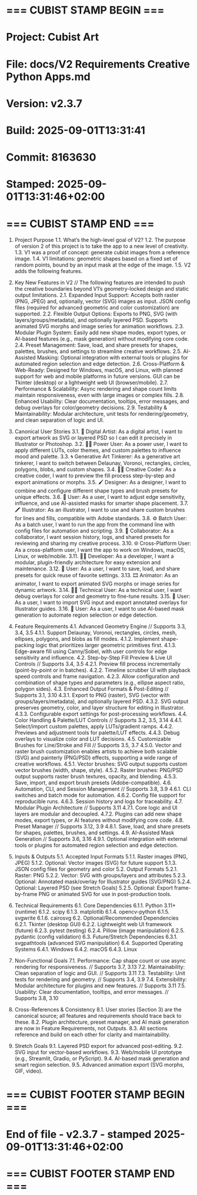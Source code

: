 # === CUBIST STAMP BEGIN ===
# Project: Cubist Art
# File: docs/V2 Requirements Creative Python Apps.md
# Version: v2.3.7
# Build: 2025-09-01T13:31:41
# Commit: 8163630
# Stamped: 2025-09-01T13:31:46+02:00
# === CUBIST STAMP END ===
1. Project Purpose
1.1. What’s the high-level goal of V2?
1.2. The purpose of version 2 of this project is to take the app to a new level of creativity.
1.3. V1 was a proof of concept: generate cubist images from a reference image.
1.4. V1 limitations: geometric shapes based on a fixed set of random points, bound by an input mask at the edge of the image.
1.5. V2 adds the following features.

2. Key New Features in V2
// The following features are intended to push the creative boundaries beyond V1’s geometry-locked design and static output limitations.
2.1. Expanded Input Support: Accepts both raster (PNG, JPEG) and, optionally, vector (SVG) images as input. JSON config files (required for advanced geometric and color customization) are supported.
2.2. Flexible Output Options: Exports to PNG, SVG (with layers/groups/metadata), and optionally layered PSD. Supports animated SVG morphs and image series for animation workflows.
2.3. Modular Plugin System: Easily add new shape modes, export types, or AI-based features (e.g., mask generation) without modifying core code.
2.4. Preset Management: Save, load, and share presets for shapes, palettes, brushes, and settings to streamline creative workflows.
2.5. AI-Assisted Masking: Optional integration with external tools or plugins for automated region selection and edge detection.
2.6. Cross-Platform & Web-Ready: Designed for Windows, macOS, and Linux, with planned support for web and mobile platforms in future versions. GUI can be Tkinter (desktop) or a lightweight web UI (browser/mobile).
2.7. Performance & Scalability: Async rendering and shape count limits maintain responsiveness, even with large images or complex fills.
2.8. Enhanced Usability: Clear documentation, tooltips, error messages, and debug overlays for color/geometry decisions.
2.9. Testability & Maintainability: Modular architecture, unit tests for rendering/geometry, and clean separation of logic and UI.

3. Canonical User Stories
3.1. 🎨 Digital Artist: As a digital artist, I want to export artwork as SVG or layered PSD so I can edit it precisely in Illustrator or Photoshop.
3.2. 🧑‍🎨 Power User: As a power user, I want to apply different LUTs, color themes, and custom palettes to influence mood and palette.
3.3. 🌀 Generative Art Tinkerer: As a generative art tinkerer, I want to switch between Delaunay, Voronoi, rectangles, circles, polygons, blobs, and custom shapes.
3.4. 👨‍💻 Creative Coder: As a creative coder, I want to preview the fill process step-by-step and export animations or morphs.
3.5. 🖌️ Designer: As a designer, I want to combine and configure different shape types and brush presets for unique effects.
3.6. 👤 User: As a user, I want to adjust edge sensitivity, influence, and use AI-assisted masks for smarter shape placement.
3.7. 🖍️ Illustrator: As an illustrator, I want to use and share custom brushes for lines and fills, compatible with Adobe standards.
3.8. ⚙️ Batch User: As a batch user, I want to run the app from the command line with config files for automation and scripting.
3.9. 🤝 Collaborator: As a collaborator, I want session history, logs, and shared presets for reviewing and sharing my creative process.
3.10. 🌐 Cross-Platform User: As a cross-platform user, I want the app to work on Windows, macOS, Linux, or web/mobile.
3.11. 👨‍💻 Developer: As a developer, I want a modular, plugin-friendly architecture for easy extension and maintenance.
3.12. 👤 User: As a user, I want to save, load, and share presets for quick reuse of favorite settings.
3.13. 🎞️ Animator: As an animator, I want to export animated SVG morphs or image series for dynamic artwork.
3.14. 🧑‍🔬 Technical User: As a technical user, I want debug overlays for color and geometry to fine-tune results.
3.15. 👤 User: As a user, I want to import SVG input and export annotated overlays for Illustrator guides.
3.16. 🤖 User: As a user, I want to use AI-based mask generation to automate region selection or edge detection.

4. Feature Requirements
4.1. Advanced Geometry Engine // Supports 3.3, 3.4, 3.5
4.1.1. Support Delaunay, Voronoi, rectangles, circles, mesh, ellipses, polygons, and blobs as fill modes.
4.1.2. Implement shape-packing logic that prioritizes larger geometric primitives first.
4.1.3. Edge-aware fill using Canny/Sobel, with user controls for edge sensitivity and influence.
4.2. Step-by-Step Fill Preview & Live UI Controls // Supports 3.4, 3.5
4.2.1. Preview fill process incrementally (point-by-point or in batches).
4.2.2. Timeline scrubber UI with playback speed controls and frame navigation.
4.2.3. Allow configuration and combination of shape types and parameters (e.g., ellipse aspect ratio, polygon sides).
4.3. Enhanced Output Formats & Post-Editing // Supports 3.1, 3.10
4.3.1. Export to PNG (raster), SVG (vector with groups/layers/metadata), and optionally layered PSD.
4.3.2. SVG output preserves geometry, color, and layer structure for editing in Illustrator.
4.3.3. Configurable export settings for post-processing workflows.
4.4. Color Handling & Palette/LUT Controls // Supports 3.2, 3.5, 3.14
4.4.1. Select/import custom palettes, apply LUTs/gradient ramps.
4.4.2. Previews and adjustment tools for palette/LUT effects.
4.4.3. Debug overlays to visualize color and LUT decisions.
4.5. Customizable Brushes for Line/Stroke and Fill // Supports 3.5, 3.7
4.5.0. Vector and raster brush customization enables artists to achieve both scalable (SVG) and painterly (PNG/PSD) effects, supporting a wide range of creative workflows.
4.5.1. Vector brushes: SVG output supports custom vector brushes (width, shape, style).
4.5.2. Raster brushes: PNG/PSD output supports raster brush textures, opacity, and blending.
4.5.3. Save, import, and export brush presets (Adobe-compatible).
4.6. Automation, CLI, and Session Management // Supports 3.8, 3.9
4.6.1. CLI switches and batch mode for automation.
4.6.2. Config file support for reproducible runs.
4.6.3. Session history and logs for traceability.
4.7. Modular Plugin Architecture // Supports 3.11
4.7.1. Core logic and UI layers are modular and decoupled.
4.7.2. Plugins can add new shape modes, export types, or AI features without modifying core code.
4.8. Preset Manager // Supports 3.12, 3.9
4.8.1. Save, load, and share presets for shapes, palettes, brushes, and settings.
4.9. AI-Assisted Mask Generation // Supports 3.6, 3.16
4.9.1. Optional integration with external tools or plugins for automated region selection and edge detection.

5. Inputs & Outputs
5.1. Accepted Input Formats
5.1.1. Raster images (PNG, JPEG)
5.1.2. Optional: Vector images (SVG) for future support
5.1.3. JSON config files for geometry and color
5.2. Output Formats
5.2.1. Raster: PNG
5.2.2. Vector: SVG with groups/layers and attributes
5.2.3. Optional: Annotated mask/overlay for Illustrator guides (SVG/PNG)
5.2.4. Optional: Layered PSD (see Stretch Goals)
5.2.5. Optional: Export frame-by-frame PNG or animated SVG for use in post-production tools.

6. Technical Requirements
6.1. Core Dependencies
6.1.1. Python 3.11+ (runtime)
6.1.2. scipy
6.1.3. matplotlib
6.1.4. opencv-python
6.1.5. svgwrite
6.1.6. cairosvg
6.2. Optional/Recommended Dependencies
6.2.1. Tkinter (desktop GUI)
6.2.2. Lightweight web UI framework (future)
6.2.3. pytest (testing)
6.2.4. Pillow (image manipulation)
6.2.5. pydantic (config validation)
6.3. Future/Stretch Dependencies
6.3.1. svgpathtools (advanced SVG manipulation)
6.4. Supported Operating Systems
6.4.1. Windows
6.4.2. macOS
6.4.3. Linux

7. Non-Functional Goals
7.1. Performance: Cap shape count or use async rendering for responsiveness. // Supports 3.7, 3.13
7.2. Maintainability: Clean separation of logic and GUI. // Supports 3.11
7.3. Testability: Unit tests for rendering and geometry. // Supports 3.4, 3.9
7.4. Extensibility: Modular architecture for plugins and new features. // Supports 3.11
7.5. Usability: Clear documentation, tooltips, and error messages. // Supports 3.8, 3.10

8. Cross-References & Consistency
8.1. User stories (Section 3) are the canonical source; all features and requirements should trace back to these.
8.2. Plugin architecture, preset manager, and AI mask generation are now in Feature Requirements, not Outputs.
8.3. All sections reference and build on each other for clarity and maintainability.

9. Stretch Goals
9.1. Layered PSD export for advanced post-editing.
9.2. SVG input for vector-based workflows.
9.3. Web/mobile UI prototype (e.g., Streamlit, Gradio, or PyScript).
9.4. AI-based mask generation and smart region selection.
9.5. Advanced animation export (SVG morphs, GIF, video).



# === CUBIST FOOTER STAMP BEGIN ===
# End of file - v2.3.7 - stamped 2025-09-01T13:31:46+02:00
# === CUBIST FOOTER STAMP END ===
